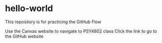 # hello-world
This repository is for practicing the GitHub Flow

Use the Canvas website to navigate to PSY4802 class
Click the link to go to the GitHub website
